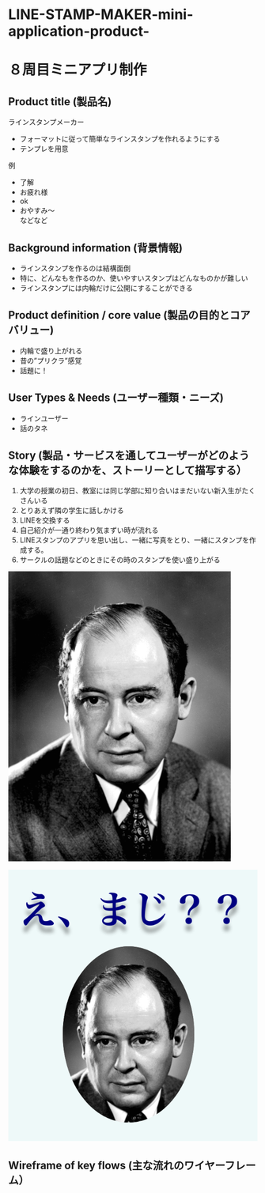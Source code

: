 # LINE-STAMP-MAKER-mini-application-product-

# ８周目ミニアプリ制作


## Product title (製品名)
ラインスタンプメーカー  

*  フォーマットに従って簡単なラインスタンプを作れるようにする
*  テンプレを用意

例
  *  了解
  *  お疲れ様
  *  ok
  *  おやすみ〜  
  などなど

## Background information (背景情報)
* ラインスタンプを作るのは結構面倒
* 特に、どんなもを作るのか、使いやすいスタンプはどんなものかが難しい
* ラインスタンプには内輪だけに公開にすることができる


## Product definition / core value (製品の目的とコアバリュー)

*  内輪で盛り上がれる
*  昔の”プリクラ”感覚
*  話題に！


## User Types & Needs (ユーザー種類・ニーズ)

*  ラインユーザー
*  話のタネ


## Story (製品・サービスを通してユーザーがどのような体験をするのかを、ストーリーとして描写する）

1. 大学の授業の初日、教室には同じ学部に知り合いはまだいない新入生がたくさんいる
2. とりあえず隣の学生に話しかける
3. LINEを交換する
4. 自己紹介が一通り終わり気まずい時が流れる
5. LINEスタンプのアプリを思い出し、一緒に写真をとり、一緒にスタンプを作成する。
6. サークルの話題などのときにその時のスタンプを使い盛り上がる



![](https://github.com/kitanotamayura2357/LINE-STAMP-MAKER-mini-application-product-/blob/master/JohnvonNeumann-LosAlamos.gif)

![](https://github.com/kitanotamayura2357/LINE-STAMP-MAKER-mini-application-product-/blob/master/vonNuemann_LineStamp.png)

## Wireframe of key flows (主な流れのワイヤーフレーム）
